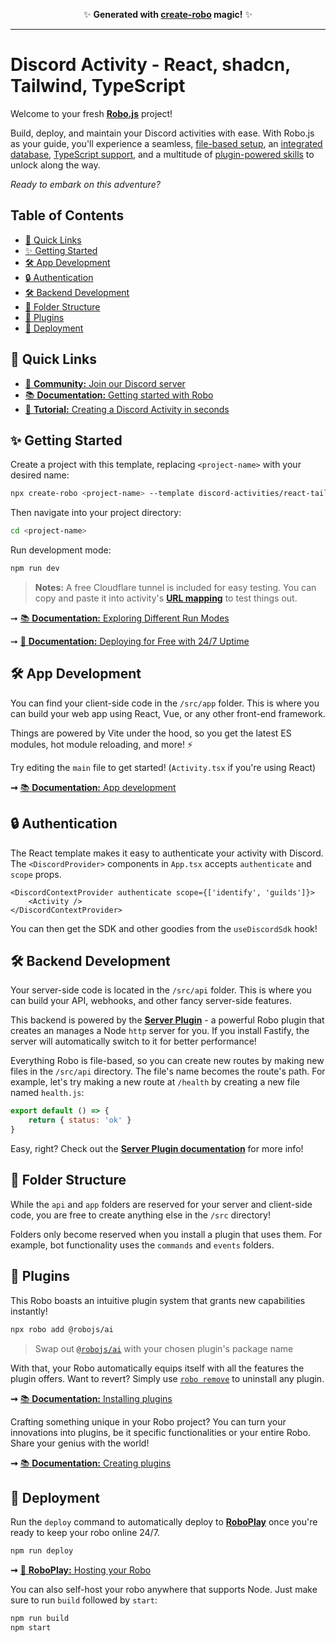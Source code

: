 <p align="center">✨ <strong>Generated with <a href="https://roboplay.dev/create-robo">create-robo</a> magic!</strong> ✨</p>

---

# Discord Activity - React, shadcn, Tailwind, TypeScript

Welcome to your fresh **[Robo.js](https://github.com/Wave-Play/robo)** project!

Build, deploy, and maintain your Discord activities with ease. With Robo.js as your guide, you'll experience a seamless, [file-based setup](https://docs.roboplay.dev/docs/basics/overview#the-robojs-file-structure), an [integrated database](https://docs.roboplay.dev/docs/basics/flashcore), [TypeScript support](https://docs.roboplay.dev/docs/advanced/typescript), and a multitude of [plugin-powered skills](https://docs.roboplay.dev/docs/advanced/plugins) to unlock along the way.

_Ready to embark on this adventure?_

## Table of Contents

- [🔗 Quick Links](#🔗-quick-links)
- [✨ Getting Started](#✨-getting-started)
- [🛠️ App Development](#️🛠️-app-development)
- [🔒 Authentication](#🔒-authentication)
- [🛠️ Backend Development](#️🛠️-backend-development)
- [📁 Folder Structure](#📁-folder-structure)
- [🔌 Plugins](#🔌-plugins)
- [🚀 Deployment](#🚀-deployment)

## 🔗 Quick Links

- [🚀 **Community:** Join our Discord server](https://roboplay.dev/discord)
- [📚 **Documentation:** Getting started with Robo](https://robojs.dev/discord-activities/getting-started)
- [📖 **Tutorial:** Creating a Discord Activity in seconds](https://dev.to/waveplay/how-to-build-a-discord-activity-easily-with-robojs-5bng)

## ✨ Getting Started

Create a project with this template, replacing `<project-name>` with your desired name:

```bash
npx create-robo <project-name> --template discord-activities/react-tailwind-shadcn-ts
```

Then navigate into your project directory:

```bash
cd <project-name>
```

Run development mode:

```bash
npm run dev
```

> **Notes:** A free Cloudflare tunnel is included for easy testing. You can copy and paste it into activity's **[URL mapping](https://robojs.dev/discord-activities/proxy#url-mapping)** to test things out.

➞ [📚 **Documentation:** Exploring Different Run Modes](https://robojs.dev/robojs/mode#default-modes)

➞ [🚀 **Documentation:** Deploying for Free with 24/7 Uptime](https://robojs.dev/hosting/overview)

## 🛠️ App Development

You can find your client-side code in the `/src/app` folder. This is where you can build your web app using React, Vue, or any other front-end framework.

Things are powered by Vite under the hood, so you get the latest ES modules, hot module reloading, and more! ⚡

Try editing the `main` file to get started! (`Activity.tsx` if you're using React)

**➞** [📚 **Documentation:** App development](https://docs.roboplay.dev/docs/app/overview)

## 🔒 Authentication

The React template makes it easy to authenticate your activity with Discord. The `<DiscordProvider>` components in `App.tsx` accepts `authenticate` and `scope` props.

```tsx
<DiscordContextProvider authenticate scope={['identify', 'guilds']}>
	<Activity />
</DiscordContextProvider>
```

You can then get the SDK and other goodies from the `useDiscordSdk` hook!

## 🛠️ Backend Development

Your server-side code is located in the `/src/api` folder. This is where you can build your API, webhooks, and other fancy server-side features.

This backend is powered by the [**Server Plugin**](https://github.com/Wave-Play/robo.js/tree/main/packages/plugin-api) - a powerful Robo plugin that creates an manages a Node `http` server for you. If you install Fastify, the server will automatically switch to it for better performance!

Everything Robo is file-based, so you can create new routes by making new files in the `/src/api` directory. The file's name becomes the route's path. For example, let's try making a new route at `/health` by creating a new file named `health.js`:

```js
export default () => {
	return { status: 'ok' }
}
```

Easy, right? Check out the [**Server Plugin documentation**](https://github.com/Wave-Play/robo.js/tree/main/packages/plugin-api) for more info!

## 📁 Folder Structure

While the `api` and `app` folders are reserved for your server and client-side code, you are free to create anything else in the `/src` directory!

Folders only become reserved when you install a plugin that uses them. For example, bot functionality uses the `commands` and `events` folders.

## 🔌 Plugins

This Robo boasts an intuitive plugin system that grants new capabilities instantly!

```bash
npx robo add @robojs/ai
```

> Swap out [`@robojs/ai`](https://github.com/Wave-Play/robo.js/tree/main/packages/plugin-ai) with your chosen plugin's package name

With that, your Robo automatically equips itself with all the features the plugin offers. Want to revert? Simply use [`robo remove`](https://docs.roboplay.dev/docs/advanced/command-line#plugins) to uninstall any plugin.

**➞** [📚 **Documentation:** Installing plugins](https://docs.roboplay.dev/docs/advanced/plugins#installing-plugins)

Crafting something unique in your Robo project? You can turn your innovations into plugins, be it specific functionalities or your entire Robo. Share your genius with the world!

**➞** [📚 **Documentation:** Creating plugins](https://docs.roboplay.dev/docs/advanced/plugins#creating-plugins)

## 🚀 Deployment

Run the `deploy` command to automatically deploy to **[RoboPlay](https://roboplay.dev)** once you're ready to keep your robo online 24/7.

```bash
npm run deploy
```

**➞** [🚀 **RoboPlay:** Hosting your Robo](https://docs.roboplay.dev/docs/hosting)

You can also self-host your robo anywhere that supports Node. Just make sure to run `build` followed by `start`:

```bash
npm run build
npm start
```

